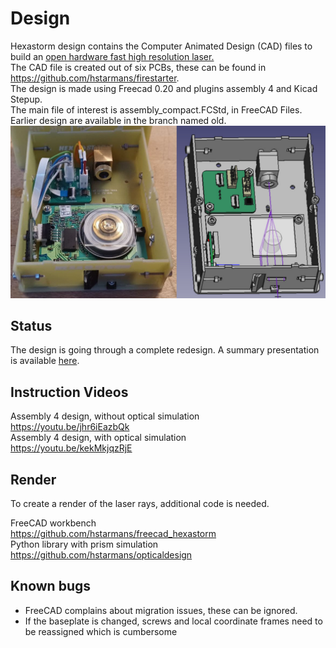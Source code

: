 # Design 
Hexastorm design contains the Computer Animated Design (CAD) files to build an [open hardware fast high resolution laser.](https://reprap.org/wiki/Open_hardware_fast_high_resolution_LASER)  
The CAD file is created out of six PCBs, these can be found in https://github.com/hstarmans/firestarter.  
The design is made using Freecad 0.20 and plugins assembly 4 and Kicad Stepup.  
The main file of interest is assembly_compact.FCStd, in FreeCAD Files.    
Earlier design are available in the branch named old.
![](./Images/freecadpic.jpg)

## Status
The design is going through a complete redesign.
A summary presentation is available [here](https://youtu.be/b7ArZDhsyfI).

## Instruction Videos
Assembly 4 design, without optical simulation  
https://youtu.be/jhr6iEazbQk  
Assembly 4 design, with optical simulation  
https://youtu.be/kekMkjqzRjE  

## Render 
To create a render of the laser rays, additional code is needed.

FreeCAD workbench  
https://github.com/hstarmans/freecad_hexastorm  
Python library with prism simulation  
https://github.com/hstarmans/opticaldesign  

## Known bugs
 - FreeCAD complains about migration issues, these can be ignored.
 - If the baseplate is changed, screws and local coordinate frames need to be reassigned which is cumbersome
